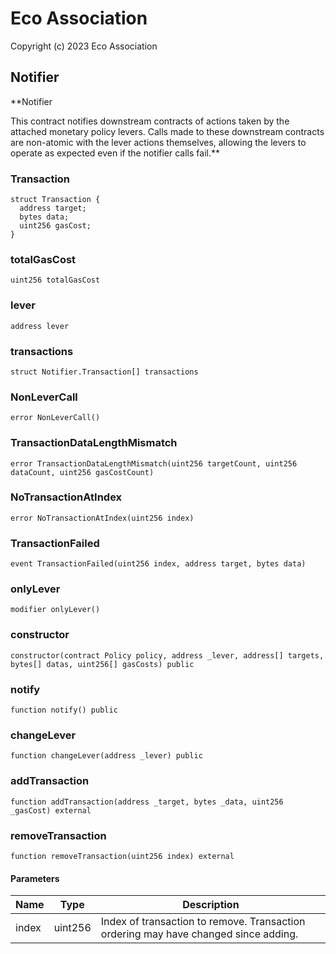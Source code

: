 # Eco Association

Copyright (c) 2023 Eco Association

## Notifier

**Notifier

This contract notifies downstream contracts of actions taken by the attached monetary policy
levers.
Calls made to these downstream contracts are non-atomic with the lever actions themselves,
allowing the levers to operate as expected even if the notifier calls fail.**

### Transaction

```solidity
struct Transaction {
  address target;
  bytes data;
  uint256 gasCost;
}
```

### totalGasCost

  ```solidity
  uint256 totalGasCost
  ```

### lever

  ```solidity
  address lever
  ```

### transactions

  ```solidity
  struct Notifier.Transaction[] transactions
  ```

### NonLeverCall

  ```solidity
  error NonLeverCall()
  ```

### TransactionDataLengthMismatch

  ```solidity
  error TransactionDataLengthMismatch(uint256 targetCount, uint256 dataCount, uint256 gasCostCount)
  ```

### NoTransactionAtIndex

  ```solidity
  error NoTransactionAtIndex(uint256 index)
  ```

### TransactionFailed

  ```solidity
  event TransactionFailed(uint256 index, address target, bytes data)
  ```

### onlyLever

  ```solidity
  modifier onlyLever()
  ```

### constructor

  ```solidity
  constructor(contract Policy policy, address _lever, address[] targets, bytes[] datas, uint256[] gasCosts) public
  ```

### notify

  ```solidity
  function notify() public
  ```

### changeLever

  ```solidity
  function changeLever(address _lever) public
  ```

### addTransaction

  ```solidity
  function addTransaction(address _target, bytes _data, uint256 _gasCost) external
  ```

### removeTransaction

  ```solidity
  function removeTransaction(uint256 index) external
  ```

#### Parameters

| Name | Type | Description |
| ---- | ---- | ----------- |
| index | uint256 | Index of transaction to remove.              Transaction ordering may have changed since adding. |

